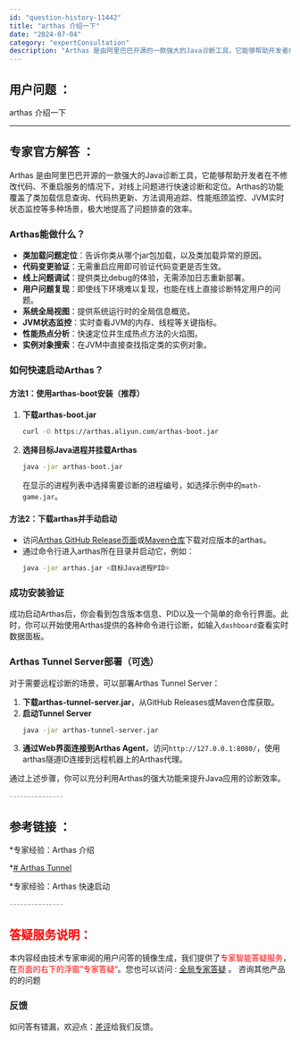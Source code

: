 ```yaml
---
id: "question-history-11442"
title: "arthas 介绍一下"
date: "2024-07-04"
category: "expertConsultation"
description: "Arthas 是由阿里巴巴开源的一款强大的Java诊断工具，它能够帮助开发者在不修改代码、不重启服务的情况下，对线上问题进行快速诊断和定位。Arthas的功能覆盖了类加载信息查询、代码热更新、方法调用追踪、性能瓶颈监控、JVM实时状态监控等多种场景，极大地提高了问题排查的效率。### Arthas能"
---
```


## 用户问题 ： 
 arthas 介绍一下  

---------------
## 专家官方解答 ：

Arthas 是由阿里巴巴开源的一款强大的Java诊断工具，它能够帮助开发者在不修改代码、不重启服务的情况下，对线上问题进行快速诊断和定位。Arthas的功能覆盖了类加载信息查询、代码热更新、方法调用追踪、性能瓶颈监控、JVM实时状态监控等多种场景，极大地提高了问题排查的效率。

### Arthas能做什么？

- **类加载问题定位**：告诉你类从哪个jar包加载，以及类加载异常的原因。
- **代码变更验证**：无需重启应用即可验证代码变更是否生效。
- **线上问题调试**：提供类比debug的体验，无需添加日志重新部署。
- **用户问题复现**：即使线下环境难以复现，也能在线上直接诊断特定用户的问题。
- **系统全局视图**：提供系统运行时的全局信息概览。
- **JVM状态监控**：实时查看JVM的内存、线程等关键指标。
- **性能热点分析**：快速定位并生成热点方法的火焰图。
- **实例对象搜索**：在JVM中直接查找指定类的实例对象。

### 如何快速启动Arthas？

#### 方法1：使用arthas-boot安装（推荐）
1. **下载arthas-boot.jar**
   ```bash
   curl -O https://arthas.aliyun.com/arthas-boot.jar
   ```
2. **选择目标Java进程并挂载Arthas**
   ```bash
   java -jar arthas-boot.jar
   ```
   在显示的进程列表中选择需要诊断的进程编号，如选择示例中的`math-game.jar`。

#### 方法2：下载arthas并手动启动
- 访问[Arthas GitHub Release页面](https://github.com/alibaba/arthas/releases)或[Maven仓库](https://arthas.aliyun.com/download/arthas-packaging/latest_version?mirror=aliyun)下载对应版本的arthas。
- 通过命令行进入arthas所在目录并启动它，例如：
  ```bash
  java -jar arthas.jar <目标Java进程PID>
  ```

### 成功安装验证
成功启动Arthas后，你会看到包含版本信息、PID以及一个简单的命令行界面。此时，你可以开始使用Arthas提供的各种命令进行诊断，如输入`dashboard`查看实时数据面板。

### Arthas Tunnel Server部署（可选）
对于需要远程诊断的场景，可以部署Arthas Tunnel Server：
1. **下载arthas-tunnel-server.jar**，从GitHub Releases或Maven仓库获取。
2. **启动Tunnel Server**
   ```bash
   java -jar arthas-tunnel-server.jar
   ```
3. **通过Web界面连接到Arthas Agent**，访问`http://127.0.0.1:8080/`，使用arthas隧道ID连接到远程机器上的Arthas代理。

通过上述步骤，你可以充分利用Arthas的强大功能来提升Java应用的诊断效率。


<font color="#949494">---------------</font> 


## 参考链接 ：

*专家经验：Arthas 介绍 
 
 *[# Arthas Tunnel](https://github.com/alibaba/arthas/tree/master/site/docs/doc/tunnel.md)
 
 *专家经验：Arthas 快速启动 


 <font color="#949494">---------------</font> 
 


## <font color="#FF0000">答疑服务说明：</font> 

本内容经由技术专家审阅的用户问答的镜像生成，我们提供了<font color="#FF0000">专家智能答疑服务</font>，在<font color="#FF0000">页面的右下的浮窗”专家答疑“</font>。您也可以访问 : [全局专家答疑](https://answer.opensource.alibaba.com/docs/intro) 。 咨询其他产品的的问题

### 反馈
如问答有错漏，欢迎点：[差评](https://ai.nacos.io/user/feedbackByEnhancerGradePOJOID?enhancerGradePOJOId=16041)给我们反馈。
